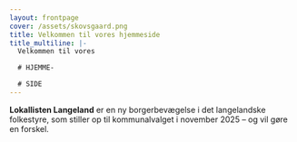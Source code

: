 ```yaml
---
layout: frontpage
cover: /assets/skovsgaard.png
title: Velkommen til vores hjemmeside
title_multiline: |-
  Velkommen til vores

  # HJEMME-

  # SIDE
---
```


**Lokallisten Langeland** er en ny borgerbevægelse i det langelandske folkestyre, som stiller op til kommunalvalget i november 2025 – og vil gøre en forskel.